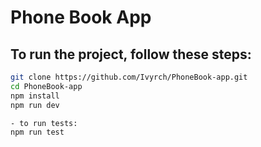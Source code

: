 # Phone Book App

## To run the project, follow these steps:

```bash
git clone https://github.com/Ivyrch/PhoneBook-app.git
cd PhoneBook-app
npm install
npm run dev

- to run tests:
npm run test 



